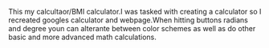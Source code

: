 This my calcultaor/BMI calculator.I was tasked with creating a calculator so I recreated googles calculator and webpage.When hitting buttons radians and degree youn can alterante between color schemes as well as do other basic and more advanced math calculations.
